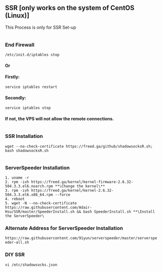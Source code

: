 ## SSR [only works on the system of CentOS (Linux)]
This Process is only for SSR Set-up
#
### End Firewall
`/etc/init.d/iptables stop`
#### Or
#### Firstly:
`service iptables restart`
#### Secondly:
`service iptables stop`
#### If not, the VPS will not allow the remote connections.
# 
### SSR Installation
`wget --no-check-certificate https://freed.ga/github/shadowsocksR.sh; bash shadowsocksR.sh`
#
### ServerSpeeder Installation
```
1. uname -r
2. rpm -ivh https://freed.ga/kernel/kernel-firmware-2.6.32-504.3.3.el6.noarch.rpm **\Change the kernel\**
3. rpm -ivh https://freed.ga/kernel/kernel-2.6.32-504.3.3.el6.x86_64.rpm --force
4. reboot
5. wget -N --no-check-certificate https://raw.githubusercontent.com/Adair-Hsu/SSR/master/SpeederInstall.sh && bash SpeederInstall.sh **\Install the ServerSpeeder\
```
### Alternate Address for ServerSpeeder Installation
`https://raw.githubusercontent.com/91yun/serverspeeder/master/serverspeeder-all.sh`

### DIY SSR
`vi /etc/shadowsocks.json`
